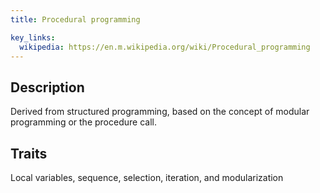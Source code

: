 ```yaml
---
title: Procedural programming

key_links:
  wikipedia: https://en.m.wikipedia.org/wiki/Procedural_programming
---
```



## Description 

Derived from structured programming, based on the concept of modular programming or the procedure call.


## Traits

Local variables, sequence, selection, iteration, and modularization
